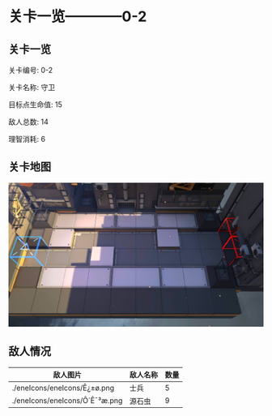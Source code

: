 # 关卡一览————0-2


## 关卡一览

关卡编号: 0-2

关卡名称: 守卫

目标点生命值: 15

敌人总数: 14

理智消耗: 6


## 关卡地图
![0-2](./oprMap/0-2.png)

## 敌人情况

| 敌人图片 | 敌人名称 | 数量  |
|---------|-----|-----|
| ./eneIcons/eneIcons/Ê¿±ø.png| 士兵  |   5  |
| ./eneIcons/eneIcons/Ô´Ê¯³æ.png| 源石虫  |   9  |
